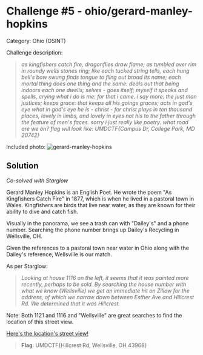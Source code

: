 # Challenge #5 - ohio/gerard-manley-hopkins

Category: Ohio (OSINT) 

Challenge description:

> *as kingfishers catch fire, dragonflies draw flame; as tumbled over rim in roundy wells stones ring; like each tucked string tells, each hung bell's bow swung finds tongue to fling out broad its name; each mortal thing does one thing and the same: deals out that being indoors each one dwells; selves - goes itself; myself it speaks and spells, crying what i do is me: for that i came. i say more: the just man justices; keeps grace: that keeps all his goings graces; acts in god's eye what in god's eye he is - christ - for christ plays in ten thousand places, lovely in limbs, and lovely in eyes not his to the father through the feature of men's faces. sorry i just really like poetry. what road are we on? flag will look like: UMDCTF{Campus Dr, College Park, MD 20742}*

Included photo: ![gerard-manley-hopkins](https://umdctf2025-uploads.storage.googleapis.com/uploads/9aaf45355528291d8537b8af2962fce53c31d1dc8c589217f5f7456fe4664ff3/gerard-manley-hopkins.jpg)

## Solution

*Co-solved with Starglow*

Gerard Manley Hopkins is an English Poet. He wrote the poem "As Kingfishers Catch Fire" in 1877, which is when he lived in a pastoral town in Wales. Kingfishers are birds that live near water, as they are known for their ability to dive and catch fish.

Visually in the panorama, we see a trash can with "Dailey's" and a phone number. Searching the phone number brings up Dailey's Recycling in Wellsville, OH.

Given the references to a pastoral town near water in Ohio along with the Dailey's reference, Wellsville is our match.

As per Starglow:
> *Looking at house 1116 on the left, it seems that it was painted more recently, perhaps to be sold. By searching the house number with what we know (Wellsville) we get an immediate hit on Zillow for the address, of which we narrow down between Esther Ave and Hillcrest Rd. We determined that it was Hillcrest.*

Note: Both 1121 and 1116 and "Wellsville" are great searches to find the location of this street view.

[Here's the location's street view!](https://maps.app.goo.gl/tGHADEtY1ioYECzMA)

>**Flag**: UMDCTF{Hillcrest Rd, Wellsville, OH 43968}

